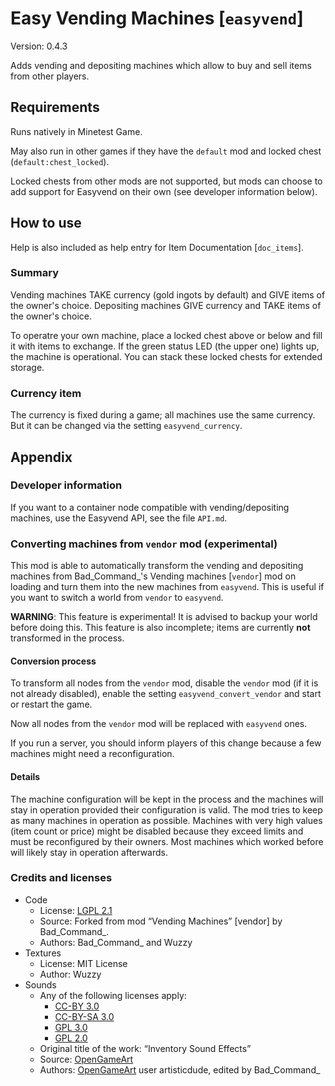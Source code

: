 # Easy Vending Machines [`easyvend`]
Version: 0.4.3

Adds vending and depositing machines which allow to buy and sell items from
other players.

## Requirements
Runs natively in Minetest Game.

May also run in other games if they have the `default` mod and locked chest
(`default:chest_locked`).

Locked chests from other mods are not supported, but mods can choose
to add support for Easyvend on their own (see developer information below).

## How to use
Help is also included as help entry for Item Documentation [`doc_items`].

### Summary
Vending machines TAKE currency (gold ingots by default) and GIVE items
of the owner's choice.
Depositing machines GIVE currency and TAKE items of the owner's choice.

To operatre your own machine, place a locked chest above or below and fill
it with items to exchange. If the green status LED (the upper one) lights
up, the machine is operational. You can stack these locked chests for
extended storage.

### Currency item
The currency is fixed during a game; all machines use the same currency.
But it can be changed via the setting `easyvend_currency`.



## Appendix
### Developer information
If you want to a container node compatible with vending/depositing machines,
use the Easyvend API, see the file `API.md`.

### Converting machines from `vendor` mod (experimental)
This mod is able to automatically transform the vending and depositing
machines from Bad\_Command\_'s Vending machines [`vendor`] mod on loading
and turn them into the new machines from `easyvend`. This is useful if
you want to switch a world from `vendor` to `easyvend`.

**WARNING**: This feature is experimental! It is advised to backup your world
before doing this. This feature is also incomplete; items are currently
**not** transformed in the process.

#### Conversion process
To transform all nodes from the `vendor` mod, disable the `vendor` mod (if
it is not already disabled), enable the setting `easyvend_convert_vendor`
and start or restart the game.

Now all nodes from the `vendor` mod will be replaced  with `easyvend` ones.

If you run a server, you should inform players of this change because a few
machines might need a reconfiguration.

#### Details
The machine configuration will be kept in the process and the machines will
stay in operation provided their configuration is valid. The mod tries to
keep as many machines in operation as possible. Machines with very high values
(item count or price) might be disabled because they exceed limits and must
be reconfigured by their owners. Most machines which worked before will likely
stay in operation afterwards.

### Credits and licenses
- Code
    - License: [LGPL 2.1](https://www.gnu.org/licenses/old-licenses/lgpl-2.1.html)
    - Source: Forked from mod “Vending Machines” [vendor] by Bad\_Command\_.
    - Authors: Bad\_Command\_ and Wuzzy
- Textures
    - License: MIT License
    - Author: Wuzzy
- Sounds
    - Any of the following licenses apply:
        - [CC-BY 3.0](https://creativecommons.org/licenses/by/3.0/)
        - [CC-BY-SA 3.0](https://creativecommons.org/licenses/by-sa/3.0/)
        - [GPL 3.0](https://www.gnu.org/licenses/gpl-3.0.html)
        - [GPL 2.0](https://www.gnu.org/licenses/old-licenses/gpl-2.0)
    - Original title of the work: “Inventory Sound Effects”
    - Source: [OpenGameArt](http://opengameart.org/content/inventory-sound-effects)
    - Authors: [OpenGameArt](http://opengameart.org/) user artisticdude, edited by Bad\_Command\_
